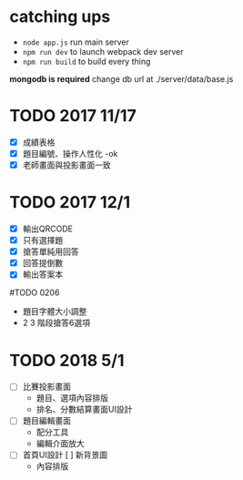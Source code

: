 # catching ups
* `node app.js` run main server
* `npm run dev` to launch webpack dev server
* `npm run build` to build every thing

**mongodb is required**
change db url at ./server/data/base.js


# TODO 2017 11/17
- [x] 成績表格
- [x] 題目編號、操作人性化    -ok
- [x] 老師畫面與投影畫面一致

# TODO 2017 12/1
- [x] 輸出QRCODE
- [x] 只有選擇題
- [x] 搶答單純用回答
- [x] 回答提倒數
- [x] 輸出答案本

#TODO 0206
* 題目字體大小調整
* 2 3 階段搶答6選項

# TODO 2018 5/1
- [ ] 比賽投影畫面
    - 題目、選項內容排版
    - 排名、分數結算畫面UI設計
- [ ] 題目編輯畫面
    - 配分工具
    - 編輯介面放大
- [ ] 首頁UI設計
    [ ] 新背景圖
    - 內容排版